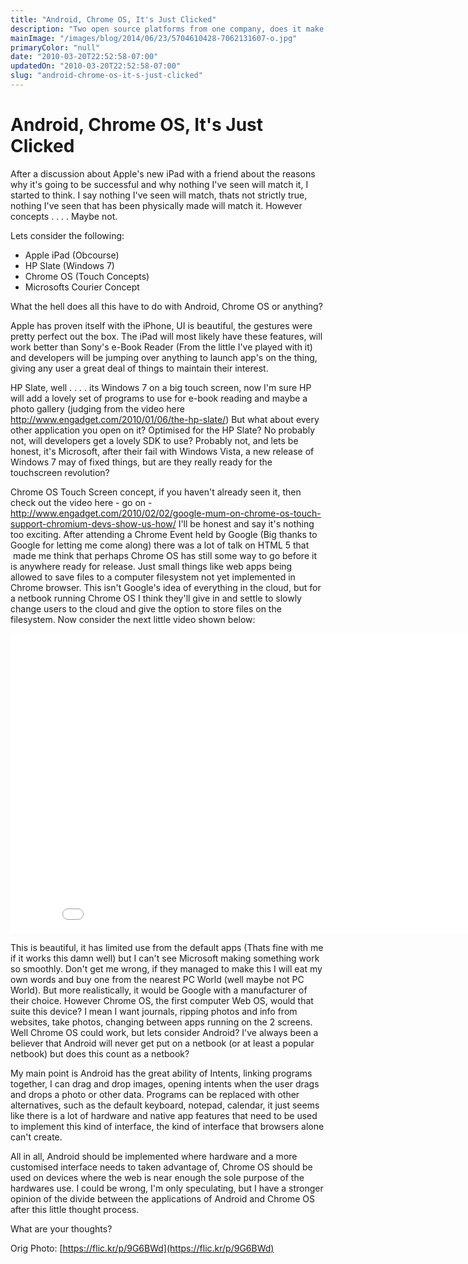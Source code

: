 ```yaml
---
title: "Android, Chrome OS, It's Just Clicked"
description: "Two open source platforms from one company, does it make any sense?"
mainImage: "/images/blog/2014/06/23/5704610428-7062131607-o.jpg"
primaryColor: "null"
date: "2010-03-20T22:52:58-07:00"
updatedOn: "2010-03-20T22:52:58-07:00"
slug: "android-chrome-os-it-s-just-clicked"
---
```


# Android, Chrome OS, It's Just Clicked

After a discussion about Apple's new iPad with a friend about the reasons why it's going to be successful and why nothing I've seen will match it, I started to think. I say nothing I've seen will match, thats not strictly true, nothing I've seen that has been physically made will match it. However concepts . . . . Maybe not.

Lets consider the following:

  * Apple iPad (Obcourse)
  * HP Slate (Windows 7)
  * Chrome OS (Touch Concepts)
  * Microsofts Courier Concept

What the hell does all this have to do with Android, Chrome OS or anything?

Apple has proven itself with the iPhone, UI is beautiful, the gestures were pretty perfect out the box. The iPad will most likely have these features, will work better than Sony's e-Book Reader (From the little I've played with it) and developers will be jumping over anything to launch app's on the thing, giving any user a great deal of things to maintain their interest.

HP Slate, well . . . . its Windows 7 on a big touch screen, now I'm sure HP will add a lovely set of programs to use for e-book reading and maybe a photo gallery (judging from the video here <http://www.engadget.com/2010/01/06/the-hp-slate/>) But what about every other application you open on it? Optimised for the HP Slate? No probably not, will developers get a lovely SDK to use? Probably not, and lets be honest, it's Microsoft, after their fail with Windows Vista, a new release of Windows 7 may of fixed things, but are they really ready for the touchscreen revolution?

Chrome OS Touch Screen concept, if you haven't already seen it, then check out the video here - go on -<http://www.engadget.com/2010/02/02/google-mum-on-chrome-os-touch-support-chromium-devs-show-us-how/> I'll be honest and say it's nothing too exciting. After attending a Chrome Event held by Google (Big thanks to Google for letting me come along) there was a lot of talk on HTML 5 that  made me think that perhaps Chrome OS has still some way to go before it is anywhere ready for release. Just small things like web apps being allowed to save files to a computer filesystem not yet implemented in Chrome browser. This isn't Google's idea of everything in the cloud, but for a netbook running Chrome OS I think they'll give in and settle to slowly change users to the cloud and give the option to store files on the filesystem. Now consider the next little video shown below:

<iframe width="853" height="480" src="//www.youtube.com/embed/UmIgNfp-MdI?rel=0" frameborder="0" allowfullscreen></iframe>


This is beautiful, it has limited use from the default apps (Thats fine with me if it works this damn well) but I can't see Microsoft making something work so smoothly. Don't get me wrong, if they managed to make this I will eat my own words and buy one from the nearest PC World (well maybe not PC World). But more realistically, it would be Google with a manufacturer of their choice. However Chrome OS, the first computer Web OS, would that suite this device? I mean I want journals, ripping photos and info from websites, take photos, changing between apps running on the 2 screens. Well Chrome OS could work, but lets consider Android? I've always been a believer that Android will never get put on a netbook (or at least a popular netbook) but does this count as a netbook?

My main point is Android has the great ability of Intents, linking programs together, I can drag and drop images, opening intents when the user drags and drops a photo or other data. Programs can be replaced with other alternatives, such as the default keyboard, notepad, calendar, it just seems like there is a lot of hardware and native app features that need to be used to implement this kind of interface, the kind of interface that browsers alone can't create.

All in all, Android should be implemented where hardware and a more customised interface needs to taken advantage of, Chrome OS should be used on devices where the web is near enough the sole purpose of the hardwares use. I could be wrong, I'm only speculating, but I have a stronger opinion of the divide between the applications of Android and Chrome OS after this little thought process.

What are your thoughts?

Orig Photo: [https://flic.kr/p/9G6BWd](https://flic.kr/p/9G6BWd)